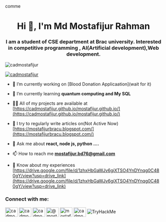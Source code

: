 comme<h1 align="center">Hi 👋, I'm Md Mostafijur Rahman</h1>
<h3 align="center">I am a student of CSE department at Brac university. Interested in competitive programming , AI(Artificial development),Web development.</h3>

<p align="left"> <img src="https://komarev.com/ghpvc/?username=cadmostafijur&label=Profile%20views&color=0e75b6&style=flat" alt="cadmostafijur" /> </p>

<p align="left"> <a href="https://github.com/ryo-ma/github-profile-trophy"><img src="https://github-profile-trophy.vercel.app/?username=cadmostafijur" alt="cadmostafijur" /></a> </p>

- 🔭 I’m currently working on [Blood Donation Applicaation](wait for it)

- 🌱 I’m currently learning **quantum computing and My SQL**

- 👨‍💻 All of my projects are available at [https://cadmostafijur.github.io/mostafijur.github.io/](https://cadmostafijur.github.io/mostafijur.github.io/)

- 📝 I try to regularly write articles on(Not Active Now) [https://mostafijurbracu.blogspot.com/](https://mostafijurbracu.blogspot.com/)

- 💬 Ask me about **react, node js, python ....**

- 📫 How to reach me **mostafijur.bd76@gmail.com**

- 📄 Know about my experiences [https://drive.google.com/file/d/1zhxHbGaWJv6giXTSO4YnDYnqg0C480gY/view?usp=drive_link](https://drive.google.com/file/d/1zhxHbGaWJv6giXTSO4YnDYnqg0C480gY/view?usp=drive_link)

<h3 align="left">Connect with me:</h3>
<p align="left">
<a href="https://linkedin.com/in/cadmostafijur" target="blank"><img align="center" src="https://raw.githubusercontent.com/rahuldkjain/github-profile-readme-generator/master/src/images/icons/Social/linked-in-alt.svg" alt="cadmostafijur" height="30" width="40" /></a>
<a href="https://fb.com/cadmostafijur" target="blank"><img align="center" src="https://raw.githubusercontent.com/rahuldkjain/github-profile-readme-generator/master/src/images/icons/Social/facebook.svg" alt="cadmostafijur" height="30" width="40" /></a>
<a href="https://instagram.com/cadmostafijur" target="blank"><img align="center" src="https://raw.githubusercontent.com/rahuldkjain/github-profile-readme-generator/master/src/images/icons/Social/instagram.svg" alt="cadmostafijur" height="30" width="40" /></a>
<a href="https://www.hackerrank.com/@mostafijur_bd786" target="blank"><img align="center" src="https://raw.githubusercontent.com/rahuldkjain/github-profile-readme-generator/master/src/images/icons/Social/hackerrank.svg" alt="@mostafijur_bd786" height="30" width="40" /></a>
<a href="https://codeforces.com/profile/mostafijur721" target="blank"><img align="center" src="https://raw.githubusercontent.com/rahuldkjain/github-profile-readme-generator/master/src/images/icons/Social/codeforces.svg" alt="mostafijur721" height="30" width="40" /></a>
<a href="https://www.leetcode.com/cadmostafijur" target="blank"><img align="center" src="https://raw.githubusercontent.com/rahuldkjain/github-profile-readme-generator/master/src/images/icons/Social/leet-code.svg" alt="cadmostafijur" height="30" width="40" /></a>
  <img src="https://tryhackme-badges.s3.amazonaws.com/mostafijur.bd786.png" alt="TryHackMe">
</p>


